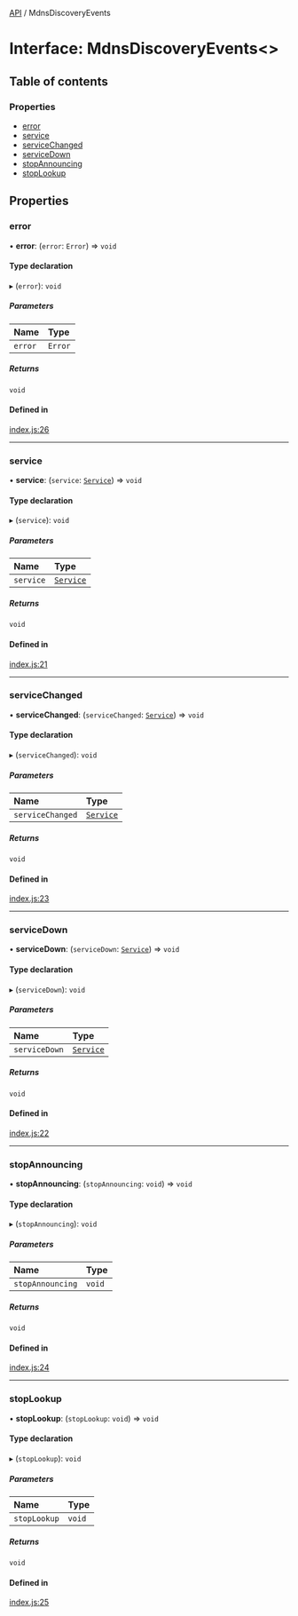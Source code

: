 [API](../README.md) / MdnsDiscoveryEvents

# Interface: MdnsDiscoveryEvents<\>

## Table of contents

### Properties

- [error](MdnsDiscoveryEvents.md#error)
- [service](MdnsDiscoveryEvents.md#service)
- [serviceChanged](MdnsDiscoveryEvents.md#servicechanged)
- [serviceDown](MdnsDiscoveryEvents.md#servicedown)
- [stopAnnouncing](MdnsDiscoveryEvents.md#stopannouncing)
- [stopLookup](MdnsDiscoveryEvents.md#stoplookup)

## Properties

### error

• **error**: (`error`: `Error`) => `void`

#### Type declaration

▸ (`error`): `void`

##### Parameters

| Name    | Type    |
| :------ | :------ |
| `error` | `Error` |

##### Returns

`void`

#### Defined in

[index.js:26](https://github.com/digidem/multicast-service-discovery/blob/7045b02/index.js#L26)

---

### service

• **service**: (`service`: [`Service`](Service.md)) => `void`

#### Type declaration

▸ (`service`): `void`

##### Parameters

| Name      | Type                    |
| :-------- | :---------------------- |
| `service` | [`Service`](Service.md) |

##### Returns

`void`

#### Defined in

[index.js:21](https://github.com/digidem/multicast-service-discovery/blob/7045b02/index.js#L21)

---

### serviceChanged

• **serviceChanged**: (`serviceChanged`: [`Service`](Service.md)) => `void`

#### Type declaration

▸ (`serviceChanged`): `void`

##### Parameters

| Name             | Type                    |
| :--------------- | :---------------------- |
| `serviceChanged` | [`Service`](Service.md) |

##### Returns

`void`

#### Defined in

[index.js:23](https://github.com/digidem/multicast-service-discovery/blob/7045b02/index.js#L23)

---

### serviceDown

• **serviceDown**: (`serviceDown`: [`Service`](Service.md)) => `void`

#### Type declaration

▸ (`serviceDown`): `void`

##### Parameters

| Name          | Type                    |
| :------------ | :---------------------- |
| `serviceDown` | [`Service`](Service.md) |

##### Returns

`void`

#### Defined in

[index.js:22](https://github.com/digidem/multicast-service-discovery/blob/7045b02/index.js#L22)

---

### stopAnnouncing

• **stopAnnouncing**: (`stopAnnouncing`: `void`) => `void`

#### Type declaration

▸ (`stopAnnouncing`): `void`

##### Parameters

| Name             | Type   |
| :--------------- | :----- |
| `stopAnnouncing` | `void` |

##### Returns

`void`

#### Defined in

[index.js:24](https://github.com/digidem/multicast-service-discovery/blob/7045b02/index.js#L24)

---

### stopLookup

• **stopLookup**: (`stopLookup`: `void`) => `void`

#### Type declaration

▸ (`stopLookup`): `void`

##### Parameters

| Name         | Type   |
| :----------- | :----- |
| `stopLookup` | `void` |

##### Returns

`void`

#### Defined in

[index.js:25](https://github.com/digidem/multicast-service-discovery/blob/7045b02/index.js#L25)
